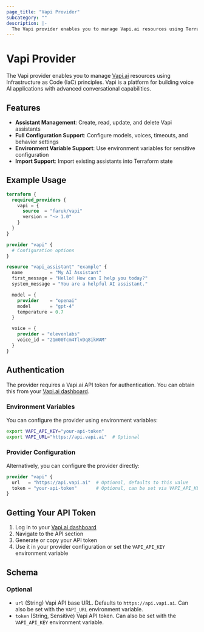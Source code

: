 ```yaml
---
page_title: "Vapi Provider"
subcategory: ""
description: |-
  The Vapi provider enables you to manage Vapi.ai resources using Terraform.
---
```


# Vapi Provider

The Vapi provider enables you to manage [Vapi.ai](https://vapi.ai) resources using Infrastructure as Code (IaC) principles. Vapi is a platform for building voice AI applications with advanced conversational capabilities.

## Features

- **Assistant Management**: Create, read, update, and delete Vapi assistants
- **Full Configuration Support**: Configure models, voices, timeouts, and behavior settings
- **Environment Variable Support**: Use environment variables for sensitive configuration
- **Import Support**: Import existing assistants into Terraform state

## Example Usage

```terraform
terraform {
  required_providers {
    vapi = {
      source  = "faruk/vapi"
      version = "~> 1.0"
    }
  }
}

provider "vapi" {
  # Configuration options
}

resource "vapi_assistant" "example" {
  name          = "My AI Assistant"
  first_message = "Hello! How can I help you today?"
  system_message = "You are a helpful AI assistant."

  model = {
    provider    = "openai"
    model       = "gpt-4"
    temperature = 0.7
  }

  voice = {
    provider = "elevenlabs"
    voice_id = "21m00Tcm4TlvDq8ikWAM"
  }
}
```

## Authentication

The provider requires a Vapi.ai API token for authentication. You can obtain this from your [Vapi.ai dashboard](https://dashboard.vapi.ai).

### Environment Variables

You can configure the provider using environment variables:

```bash
export VAPI_API_KEY="your-api-token"
export VAPI_URL="https://api.vapi.ai"  # Optional
```

### Provider Configuration

Alternatively, you can configure the provider directly:

```terraform
provider "vapi" {
  url   = "https://api.vapi.ai"  # Optional, defaults to this value
  token = "your-api-token"       # Optional, can be set via VAPI_API_KEY env var
}
```

## Getting Your API Token

1. Log in to your [Vapi.ai dashboard](https://dashboard.vapi.ai)
2. Navigate to the API section
3. Generate or copy your API token
4. Use it in your provider configuration or set the `VAPI_API_KEY` environment variable

## Schema

### Optional

- `url` (String) Vapi API base URL. Defaults to `https://api.vapi.ai`. Can also be set with the `VAPI_URL` environment variable.
- `token` (String, Sensitive) Vapi API token. Can also be set with the `VAPI_API_KEY` environment variable.
